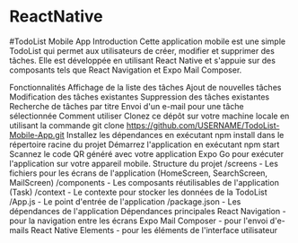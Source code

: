 ﻿# ReactNative

#TodoList Mobile App
Introduction
Cette application mobile est une simple TodoList qui permet aux utilisateurs de créer, modifier et supprimer des tâches. Elle est développée en utilisant React Native et s'appuie sur des composants tels que React Navigation et Expo Mail Composer.

Fonctionnalités
Affichage de la liste des tâches
Ajout de nouvelles tâches
Modification des tâches existantes
Suppression des tâches existantes
Recherche de tâches par titre
Envoi d'un e-mail pour une tâche sélectionnée
Comment utiliser
Clonez ce dépôt sur votre machine locale en utilisant la commande git clone https://github.com/USERNAME/TodoList-Mobile-App.git
Installez les dépendances en exécutant npm install dans le répertoire racine du projet
Démarrez l'application en exécutant npm start
Scannez le code QR généré avec votre application Expo Go pour exécuter l'application sur votre appareil mobile.
Structure du projet
/screens - Les fichiers pour les écrans de l'application (HomeScreen, SearchScreen, MailScreen)
/components - Les composants réutilisables de l'application (Task)
/context - Le contexte pour stocker les données de la TodoList
/App.js - Le point d'entrée de l'application
/package.json - Les dépendances de l'application
Dépendances principales
React Navigation - pour la navigation entre les écrans
Expo Mail Composer - pour l'envoi d'e-mails
React Native Elements - pour les éléments de l'interface utilisateur
